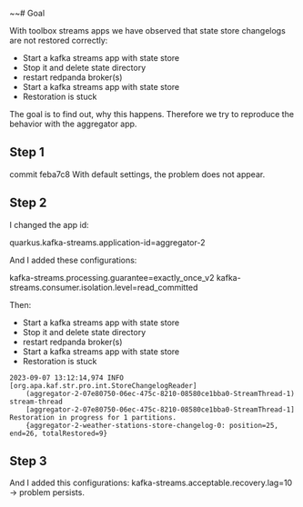 ~~# Goal

With toolbox streams apps we have observed that state store changelogs are not restored correctly:

- Start a kafka streams app with state store
- Stop it and delete state directory
- restart redpanda broker(s)
- Start a kafka streams app with state store
- Restoration is stuck

The goal is to find out, why this happens. Therefore we try to reproduce the behavior with the aggregator app.

## Step 1
commit feba7c8
With default settings, the problem does not appear.


## Step 2

I changed the app id:

quarkus.kafka-streams.application-id=aggregator-2

And I added these configurations:

kafka-streams.processing.guarantee=exactly_once_v2
kafka-streams.consumer.isolation.level=read_committed


Then:
- Start a kafka streams app with state store
- Stop it and delete state directory
- restart redpanda broker(s)
- Start a kafka streams app with state store
- Restoration is stuck

```text
2023-09-07 13:12:14,974 INFO  [org.apa.kaf.str.pro.int.StoreChangelogReader] 
    (aggregator-2-07e80750-06ec-475c-8210-08580ce1bba0-StreamThread-1) stream-thread 
    [aggregator-2-07e80750-06ec-475c-8210-08580ce1bba0-StreamThread-1] Restoration in progress for 1 partitions.
    {aggregator-2-weather-stations-store-changelog-0: position=25, end=26, totalRestored=9}
```

## Step 3
And I added this configurations:
kafka-streams.acceptable.recovery.lag=10
-> problem persists.

